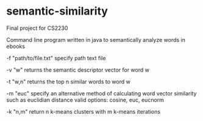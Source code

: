 # semantic-similarity
Final project for CS2230

Command line program written in java to semantically analyze words in ebooks

-f "path/to/file.txt" specify path text file

-v "w" returns the semantic descriptor vector for word w

-t "w,n" returns the top n similar words to word w

-m "euc" specify an alternative method of calculating word vector similarity such as euclidian distance
         valid options: cosine, euc, eucnorm
         
-k "n,m" return n k-means clusters with m k-means iterations

